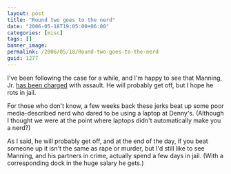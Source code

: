 ```yaml
---
layout: post
title: "Round two goes to the nerd"
date: "2006-05-18T19:05:00+06:00"
categories: [misc]
tags: []
banner_image: 
permalink: /2006/05/18/Round-two-goes-to-the-nerd
guid: 1277
---
```


I've been following the case for a while, and I'm happy to see that Manning, Jr. <a href="http://sports.espn.go.com/nfl/news/story?id=2449810">has been charged</a> with assault. He will probably get off, but I hope he rots in jail. 

For those who don't know, a few weeks back these jerks beat up some poor media-described nerd who dared to be using a laptop at Denny's. (Although I thought we were at the point where laptops didn't automatically make you a nerd?)

As I said, he will probably get off, and at the end of the day, if you beat someone up it isn't the same as rape or murder, but I'd still like to see Manning, and his partners in crime, actually spend a few days in jail. (With a corresponding dock in the huge salary he gets.)